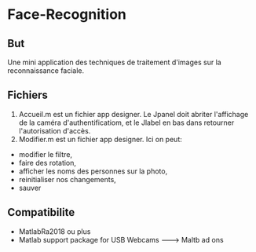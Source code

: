 # Face-Recognition

## But
Une mini application des techniques de traitement d'images sur la reconnaissance faciale.

## Fichiers
1. Accueil.m est un fichier app designer. Le Jpanel doit abriter l'affichage de la caméra d'authentificatiom, et le Jlabel en bas dans retourner l'autorisation d'accès. 
2. Modifier.m est un fichier app designer. Ici on peut:
  - modifier le filtre,
  - faire des rotation,
  - afficher les noms des personnes sur la photo,
  - reinitialiser nos changements, 
  - sauver

## Compatibilite
  - MatlabRa2018 ou plus
  - Matlab support package for USB Webcams  ---> Maltb ad ons 
